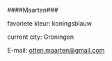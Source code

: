 ####Maarten###

favoriete kleur: koningsblauw


current city: Groningen

E-mail: otten.maarten@gmail.com
